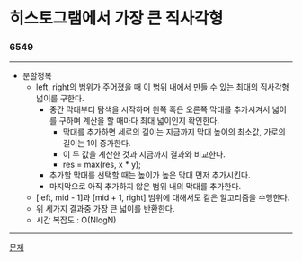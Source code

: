 # 히스토그램에서 가장 큰 직사각형
### 6549
***
- 분할정복
	+ left, right의 범위가 주어졌을 때 이 범위 내에서 만들 수 있는 최대의 직사각형 넓이를 구한다.
		* 중간 막대부터 탐색을 시작하며 왼쪽 혹은 오른쪽 막대를 추가시켜서 넓이를 구하며 계산을 할 때마다 최대 넓이인지 확인한다.
			- 막대를 추가하면 세로의 길이는 지금까지 막대 높이의 최소값, 가로의 길이는 1이 증가한다.
			- 이 두 값을 계산한 것과 지금까지 결과와 비교한다.
			- res = max(res, x * y);
		* 추가할 막대를 선택할 때는 높이가 높은 막대 먼저 추가시킨다.
		* 마지막으로 아직 추가하지 않은 범위 내의 막대를 추가한다.
	+ [left, mid - 1]과 [mid + 1, right] 범위에 대해서도 같은 알고리즘을 수행한다.
	+ 위 세가지 결과중 가장 큰 넓이를 반환한다.
	+ 시간 복잡도 : O(NlogN)
***
[문제](https://www.acmicpc.net/problem/6549)
			 
